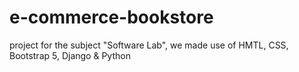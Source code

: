 # e-commerce-bookstore
project for the subject "Software Lab", we made use of HMTL, CSS, Bootstrap 5, Django &amp; Python
